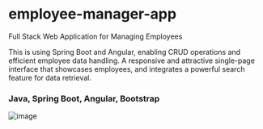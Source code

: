 # employee-manager-app
Full Stack Web Application for Managing Employees

This is using Spring Boot and Angular, enabling CRUD operations and efficient employee data handling.
A responsive and attractive single-page interface that showcases employees, and integrates a powerful search feature for data retrieval.

### Java, Spring Boot, Angular, Bootstrap

![image](https://github.com/sahannt98/employee-manager-app/assets/78171983/362b7514-75be-492e-9049-5367bdfc519e)
